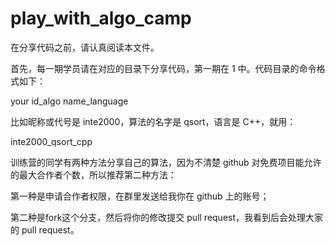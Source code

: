 # play_with_algo_camp
在分享代码之前，请认真阅读本文件。

首先，每一期学员请在对应的目录下分享代码，第一期在 1 中。代码目录的命令格式如下：

your id_algo name_language

比如昵称或代号是 inte2000，算法的名字是 qsort，语言是 C++，就用：

inte2000_qsort_cpp

训练营的同学有两种方法分享自己的算法，因为不清楚 github 对免费项目能允许的最大合作者个数，所以推荐第二种方法：

第一种是申请合作者权限，在群里发送给我你在 github 上的账号；

第二种是fork这个分支，然后将你的修改提交 pull request，我看到后会处理大家的 pull request。